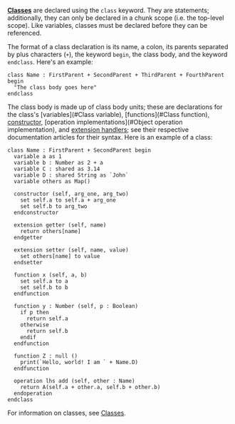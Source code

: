 [**Classes**](#Class) are declared using the `class` keyword. They are statements; additionally, they can only be declared in a chunk scope (i.e. the top-level scope). Like variables, classes must be declared before they can be referenced.

The format of a class declaration is its name, a colon, its parents separated by plus characters (`+`), the keyword `begin`, the class body, and the keyword `endclass`. Here's an example:

```nanoscript
class Name : FirstParent + SecondParent + ThirdParent + FourthParent begin
  "The class body goes here"
endclass
```

The class body is made up of class body units; these are declarations for the class's [variables](#Class variable), [functions](#Class function), [constructor](#Constructor), [operation implementations](#Object operation implementation), and [extension handlers](#Extension); see their respective documentation articles for their syntax. Here is an example of a class:

```nanoscript
class Name : FirstParent + SecondParent begin
  variable a as 1
  variable b : Number as 2 + a
  variable C : shared as 3.14
  variable D : shared String as `John`
  variable others as Map()

  constructor (self, arg_one, arg_two)
    set self.a to self.a + arg_one
    set self.b to arg_two
  endconstructor

  extension getter (self, name)
    return others[name]
  endgetter

  extension setter (self, name, value)
    set others[name] to value
  endsetter

  function x (self, a, b)
    set self.a to a
    set self.b to b
  endfunction

  function y : Number (self, p : Boolean)
    if p then
      return self.a
    otherwise
      return self.b
    endif
  endfunction

  function Z : null ()
    print(`Hello, world! I am ` + Name.D)
  endfunction

  operation lhs add (self, other : Name)
    return A(self.a + other.a, self.b + other.b)
  endoperation
endclass
```

For information on classes, see [Classes](#Class).
